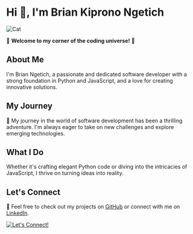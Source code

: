 # Hi 👋, I'm Brian Kiprono Ngetich

![Cat](cat.webp)

🌟 **Welcome to my corner of the coding universe!** 🌟

## About Me
I'm Brian Ngetich, a passionate and dedicated software developer with a strong foundation in Python and JavaScript, and a love for creating innovative solutions.

## My Journey
🚀 My journey in the world of software development has been a thrilling adventure. I'm always eager to take on new challenges and explore emerging technologies.

## What I Do
Whether it's crafting elegant Python code or diving into the intricacies of JavaScript, I thrive on turning ideas into reality.

## Let's Connect
🔗 Feel free to check out my projects on [GitHub](https://github.com/BrianRony) or connect with me on [LinkedIn](https://www.linkedin.com/in/brian-kiprono/).

[![Let's Connect!](https://img.shields.io/badge/Let's_Connect!-3498db?style=flat&logo=linkedin&logoColor=white)](https://www.linkedin.com/in/brian-kiprono/)

<!--
**BrianRony/BrianRony** is a ✨ _special_ ✨ repository because its `README.md` (this file) appears on your GitHub profile.

Here are some ideas to get you started:

- 🔭 I’m currently working on ...
- 🌱 I’m currently learning ...
- 👯 I’m looking to collaborate on ...
- 🤔 I’m looking for help with ...
- 💬 Ask me about ...
- 📫 How to reach me: ...
- 😄 Pronouns: ...
- ⚡ Fun fact: ...
-->
